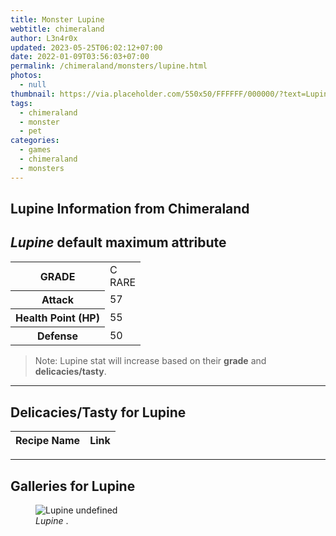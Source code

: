 ```yaml
---
title: Monster Lupine
webtitle: chimeraland
author: L3n4r0x
updated: 2023-05-25T06:02:12+07:00
date: 2022-01-09T03:56:03+07:00
permalink: /chimeraland/monsters/lupine.html
photos:
  - null
thumbnail: https://via.placeholder.com/550x50/FFFFFF/000000/?text=Lupine
tags:
  - chimeraland
  - monster
  - pet
categories:
  - games
  - chimeraland
  - monsters
---
```


<link
  rel="stylesheet"
  href="https://rawcdn.githack.com/dimaslanjaka/Web-Manajemen/870a349/css/bootstrap-5-3-0-alpha3-wrapper.css"
/>
<section id="bootstrap-wrapper">
  <div data-bs-theme="dark">
    <h2>Lupine Information from Chimeraland</h2>
    <h2 id="attribute"><i>Lupine</i> default maximum attribute</h2>
    <div class="row">
      <div class="col mb-2">
        <div class="card">
          <div class="card-body">
            <table>
              <tr>
                <th>GRADE</th>
                <td>C <br /><span class="text-primary">RARE</span></td>
              </tr>
              <tr>
                <th>Attack</th>
                <td>57</td>
              </tr>
              <tr>
                <th>Health Point (HP)</th>
                <td>55</td>
              </tr>
              <tr>
                <th>Defense</th>
                <td>50</td>
              </tr>
            </table>
          </div>
        </div>
      </div>
    </div>
    <blockquote class="bd-callout bd-callout-warning">
      Note: Lupine stat will increase based on their <b>grade</b> and
      <b>delicacies/tasty</b>.
    </blockquote>
    <hr />
    <h2 id="delicacies">Delicacies/Tasty for Lupine</h2>
    <div class="card">
      <div class="card-body">
        <div class="table-responsive">
          <table class="table table-striped">
            <thead>
              <tr>
                <th>Recipe Name</th>
                <th>Link</th>
              </tr>
            </thead>
            <tbody></tbody>
          </table>
        </div>
      </div>
    </div>
    <hr />
    <div id="gallery">
      <h2>Galleries for Lupine</h2>
      <div class="row">
        <div class="col-lg-6 col-12">
          <figure>
            <img
              src="https://www.webmanajemen.com/undefined"
              alt="Lupine undefined"
            />
            <figcaption style="word-wrap: break-word">
              <i>Lupine</i> .
            </figcaption>
          </figure>
        </div>
      </div>
    </div>
  </div>
</section>